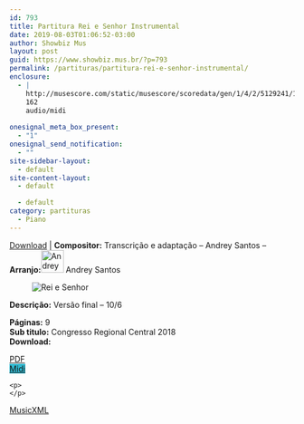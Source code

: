```yaml
---
id: 793
title: Partitura Rei e Senhor Instrumental
date: 2019-08-03T01:06:52-03:00
author: Showbiz Mus
layout: post
guid: https://www.showbiz.mus.br/?p=793
permalink: /partituras/partitura-rei-e-senhor-instrumental/
enclosure:
  - |
    http://musescore.com/static/musescore/scoredata/gen/1/4/2/5129241/1e4a6efce611b8bb123d45178fb26e569c631f66/score.mid
    162
    audio/midi
    
onesignal_meta_box_present:
  - "1"
onesignal_send_notification:
  - ""
site-sidebar-layout:
  - default
site-content-layout:
  - default

  - default
category: partituras
  - Piano
---
```

[Download](#download "link para download de partitura") | **Compositor:** Transcrição e adaptação &#8211; Andrey Santos &#8211; **Arranjo:**<img alt="Andrey Santos" class="wp-image-40" width="40" hight="40" sizes="40" src="https://musescore.com/static/musescore/userdata/avatar/9/9/1/28781107.jpg@300x300?cache=1526738616" /> Andrey Santos

<figure class="wp-block-image"><img alt="Rei e Senhor" src="http://musescore.com/static/musescore/scoredata/gen/1/4/2/5129241/1e4a6efce611b8bb123d45178fb26e569c631f66/score_0.png" class="wp-image-600" /> </figure>

**Descrição:** Versão final &#8211; 10/6 

  
**Páginas:** 9  
**Sub titulo:** Congresso Regional Central 2018  
<strong id="download">Download:</strong>

<div class="wp-block-columns has-2-columns alignwide has-4-columns">
  <div class="wp-block-column">
    <div class='wp-block-button aligncenter'>
      <a  target='_blank' href='http://musescore.com/static/musescore/scoredata/gen/1/4/2/5129241/1e4a6efce611b8bb123d45178fb26e569c631f66/score_full.pdf' class='wp-block-button__link
         has-background has-vivid-red-background-color' rel="noopener noreferrer">PDF</a>
    </div>
  </div>
  
  <div class="wp-block-column">
    <div class='wp-block-button aligncenter'>
      <a  target='_blank' href='http://musescore.com/static/musescore/scoredata/gen/1/4/2/5129241/1e4a6efce611b8bb123d45178fb26e569c631f66/score.mid' class='wp-block-button__link has-background' style='background-color:#2eb9d1' rel="noopener noreferrer">Midi</a>
    </div>
    
    <p>
    </p>
  </div>
  
  <div class="wp-block-column">
    <div class='wp-block-button aligncenter'>
      <a  target='_blank' href='http://musescore.com/static/musescore/scoredata/gen/1/4/2/5129241/1e4a6efce611b8bb123d45178fb26e569c631f66/score.mxl' class='wp-block-button__link has-background has-very-dark-gray-background-color' rel="noopener noreferrer">MusicXML</a>
    </div>
  </div>
</div>